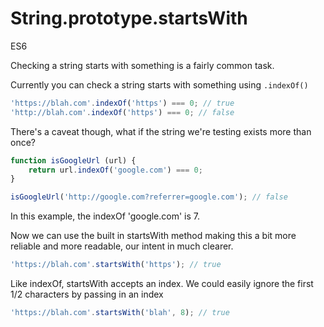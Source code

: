 # String.prototype.startsWith

<div class="spec es6">ES6</div>

Checking a string starts with something is a fairly common task.

Currently you can check a string starts with something using `.indexOf()`

```javascript
'https://blah.com'.indexOf('https') === 0; // true
'http://blah.com'.indexOf('https') === 0; // false
```

There's a caveat though, what if the string we're testing exists more than once?

```javascript
function isGoogleUrl (url) {
    return url.indexOf('google.com') === 0;
}

isGoogleUrl('http://google.com?referrer=google.com'); // false
```

In this example, the indexOf 'google.com' is 7.

Now we can use the built in startsWith method making this a bit more reliable and more readable, our intent in much clearer.

```javascript
'https://blah.com'.startsWith('https'); // true
```

Like indexOf, startsWith accepts an index. We could easily ignore the first 1/2 characters by passing in an index

```javascript
'https://blah.com'.startsWith('blah', 8); // true
```
